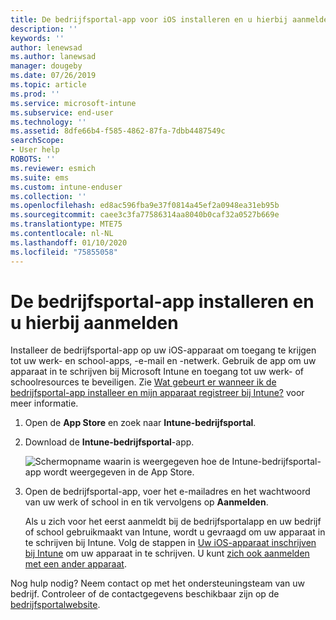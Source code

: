 ```yaml
---
title: De bedrijfsportal-app voor iOS installeren en u hierbij aanmelden | Microsoft Docs
description: ''
keywords: ''
author: lenewsad
ms.author: lanewsad
manager: dougeby
ms.date: 07/26/2019
ms.topic: article
ms.prod: ''
ms.service: microsoft-intune
ms.subservice: end-user
ms.technology: ''
ms.assetid: 8dfe66b4-f585-4862-87fa-7dbb4487549c
searchScope:
- User help
ROBOTS: ''
ms.reviewer: esmich
ms.suite: ems
ms.custom: intune-enduser
ms.collection: ''
ms.openlocfilehash: ed8ac596fba9e37f0814a45ef2a0948ea31eb95b
ms.sourcegitcommit: caee3c3fa77586314aa8040b0caf32a0527b669e
ms.translationtype: MTE75
ms.contentlocale: nl-NL
ms.lasthandoff: 01/10/2020
ms.locfileid: "75855058"
---
```

# <a name="install-and-sign-in-to-the-company-portal-app"></a>De bedrijfsportal-app installeren en u hierbij aanmelden

Installeer de bedrijfsportal-app op uw iOS-apparaat om toegang te krijgen tot uw werk- en school-apps, -e-mail en -netwerk. Gebruik de app om uw apparaat in te schrijven bij Microsoft Intune en toegang tot uw werk- of schoolresources te beveiligen. Zie [Wat gebeurt er wanneer ik de bedrijfsportal-app installeer en mijn apparaat registreer bij Intune?](what-happens-if-you-install-the-company-portal-app-and-enroll-your-device-in-intune-ios.md) voor meer informatie.

1. Open de **App Store** en zoek naar **Intune-bedrijfsportal**.

2. Download de **Intune-bedrijfsportal**-app.

    ![Schermopname waarin is weergegeven hoe de Intune-bedrijfsportal-app wordt weergegeven in de App Store.](./media/cp-ios-redesign-after-1904.PNG)  

3. Open de bedrijfsportal-app, voer het e-mailadres en het wachtwoord van uw werk of school in en tik vervolgens op **Aanmelden**.

    Als u zich voor het eerst aanmeldt bij de bedrijfsportalapp en uw bedrijf of school gebruikmaakt van Intune, wordt u gevraagd om uw apparaat in te schrijven bij Intune. Volg de stappen in [Uw iOS-apparaat inschrijven bij Intune](enroll-your-device-in-intune-ios.md) om uw apparaat in te schrijven. U kunt [zich ook aanmelden met een ander apparaat](https://docs.microsoft.com/intune-user-help/sign-in-to-the-company-portal#sign-in-from-another-device).

Nog hulp nodig? Neem contact op met het ondersteuningsteam van uw bedrijf. Controleer of de contactgegevens beschikbaar zijn op de [bedrijfsportalwebsite](https://go.microsoft.com/fwlink/?linkid=2010980).
